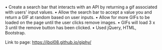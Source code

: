 • Create a search bar that interacts with an API by returning a gif associated with users' input values.
• Allow the search bar to accept a value you and return a GIF at random based on user inputs.
• Allow for more GIFs to be loaded on the page until the user clicks remove images.
• GIFs will load 3 x 3 until the remove button has been clicked.
• Used jQuery, HTML, Bootstrap.

Link to page: https://jbol08.github.io/giphy/
